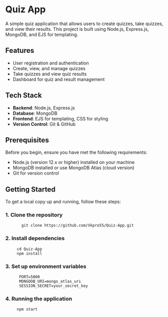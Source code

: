 # Quiz App

A simple quiz application that allows users to create quizzes, take quizzes, and view their results. This project is built using Node.js, Express.js, MongoDB, and EJS for templating.

## Features

- User registration and authentication
- Create, view, and manage quizzes
- Take quizzes and view quiz results
- Dashboard for quiz and result management

## Tech Stack

- **Backend**: Node.js, Express.js
- **Database**: MongoDB
- **Frontend**: EJS for templating, CSS for styling
- **Version Control**: Git & GitHub

## Prerequisites

Before you begin, ensure you have met the following requirements:

- Node.js (version 12.x or higher) installed on your machine
- MongoDB installed or use MongoDB Atlas (cloud version)
- Git for version control

## Getting Started

To get a local copy up and running, follow these steps:

   ### 1. Clone the repository
           git clone https://github.com/Vkpro55/Quiz-App.git

   ### 2. Install dependencies
         cd Quiz-App
         npm install
   ### 3. Set up environment variables
          PORT=5000
          MONGODB_URI=mongo_atlas_uri
          SESSION_SECRET=your_secret_key
  ### 4. Running the application
         npm start
